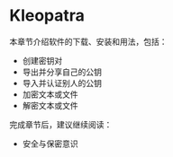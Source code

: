 # Kleopatra

本章节介绍软件的下载、安装和用法，包括：

- 创建密钥对
- 导出并分享自己的公钥
- 导入并认证别人的公钥
- 加密文本或文件
- 解密文本或文件

完成章节后，建议继续阅读：

- 安全与保密意识
